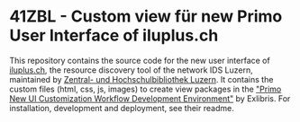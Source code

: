 # 41ZBL - Custom view für new Primo User Interface of iluplus.ch

This repository contains the source code for the new user interface of [iluplus.ch](http://www.iluplus.ch), the resource discovery tool of the network IDS Luzern, maintained by [Zentral- und Hochschulbibliothek Luzern](http://www.zhbluzern.ch). It contains the custom files (html, css, js, images) to create view packages in the ["Primo New UI Customization Workflow Development Environment"](https://github.com/ExLibrisGroup/primo-explore-devenv) by Exlibris. For installation, development and deployment, see their readme.
